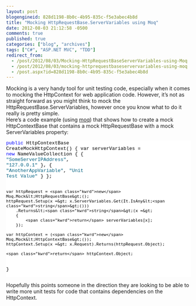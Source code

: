 ```yaml
---
layout: post
blogengineid: 828d1198-8b0c-4b95-835c-f5e3abec4b8d
title: "Mocking HttpRequestBase.ServerVariables using Moq"
date: 2012-08-03 21:12:58 -0500
comments: true
published: true
categories: ["blog", "archives"]
tags: ["C#", "ASP.NET MVC", "TDD"]
redirect_from: 
  - /post/2012/08/03/Mocking-HttpRequestBaseServerVariables-using-Moq
  - /post/2012/08/03/mocking-httprequestbaseservervariables-using-moq
  - /post.aspx?id=828d1198-8b0c-4b95-835c-f5e3abec4b8d
---
```

<!-- more -->

Mocking is a very handy tool for unit testing code, especially when it comes to mocking the HttpContext for web application code. However, it’s not as straight forward as you might think to mock the HttpRequestBase.ServerVariables, however once you know what to do it really is pretty simple.  
Here’s a code example (using <a href="http://code.google.com/p/moq/">moq</a>) that shows how to create a mock HttpContextBase that contains a mock HttpRequestBase with a mock ServerVariables property:  <pre class="csharpcode"><span class="kwrd">public</span> HttpContextBase CreateMockHttpContext()
{
    var serverVariables = <span class="kwrd">new</span> NameValueCollection {
        { <span class="str">&quot;SomeServerIPAddress&quot;</span>, <span class="str">&quot;127.0.0.1&quot;</span> },
        { <span class="str">&quot;AnotherAppVariable&quot;</span>, <span class="str">&quot;Unit Test Value&quot;</span> }
    };
 
    var httpRequest = <span class="kwrd">new</span> Moq.Mock&lt;HttpRequestBase&gt;();
    httpRequest.Setup(x =&gt; x.ServerVariables.Get(It.IsAny&lt;<span class="kwrd">string</span>&gt;()))
        .Returns&lt;<span class="kwrd">string</span>&gt;(x =&gt;
        {
            <span class="kwrd">return</span> serverVariables[x];
        });
 
    var httpContext = (<span class="kwrd">new</span> Moq.Mock&lt;HttpContextBase&gt;());
    httpContext.Setup(x =&gt; x.Request).Returns(httpRequest.Object);
 
    <span class="kwrd">return</span> httpContext.Object;
}</pre>
<style type="text/css">
.csharpcode, .csharpcode pre
{
	font-size: small;
	color: black;
	font-family: consolas, "Courier New", courier, monospace;
	background-color: #ffffff;
	/*white-space: pre;*/
}
.csharpcode pre { margin: 0em; }
.csharpcode .rem { color: #008000; }
.csharpcode .kwrd { color: #0000ff; }
.csharpcode .str { color: #006080; }
.csharpcode .op { color: #0000c0; }
.csharpcode .preproc { color: #cc6633; }
.csharpcode .asp { background-color: #ffff00; }
.csharpcode .html { color: #800000; }
.csharpcode .attr { color: #ff0000; }
.csharpcode .alt 
{
	background-color: #f4f4f4;
	width: 100%;
	margin: 0em;
}
.csharpcode .lnum { color: #606060; }</style>


Hopefully this points someone in the direction they are looking to be able to write more unit tests for code that contains dependencies on the HttpContext.

